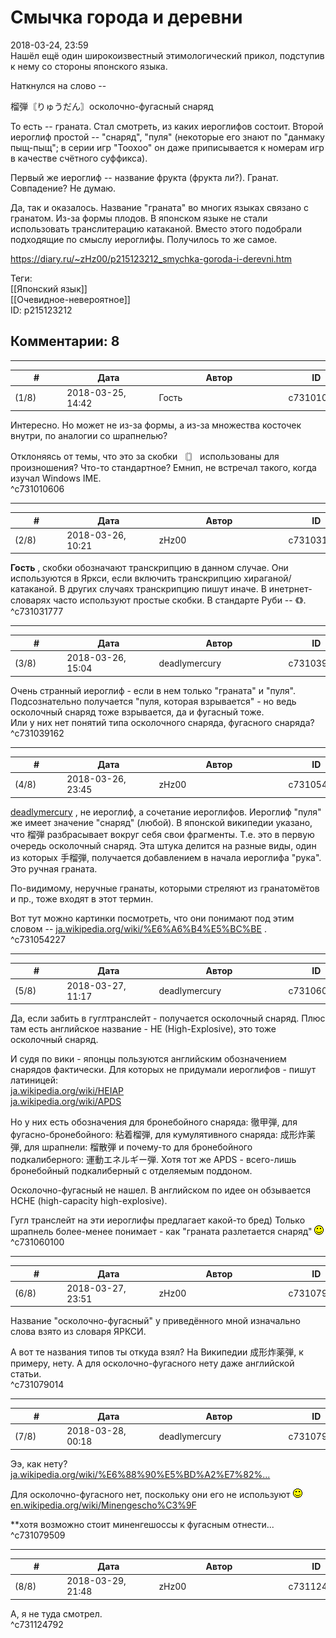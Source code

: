 Смычка города и деревни
=======================

  
2018-03-24, 23:59  
 Нашёл ещё один широкоизвестный этимологический прикол, подступив к нему со стороны японского языка.   
   
 Наткнулся на слово --   
   
 榴弾〘りゅうだん〙осколочно-фугасный снаряд   
   
 То есть -- граната. Стал смотреть, из каких иероглифов состоит. Второй иероглиф простой -- "снаряд", "пуля" (некоторые его знают по "данмаку пыщ-пыщ"; в серии игр "Тоохоо" он даже приписывается к номерам игр в качестве счётного суффикса).   
   
 Первый же иероглиф -- название фрукта (фрукта ли?). Гранат. Совпадение? Не думаю.   
   
 Да, так и оказалось. Название "граната" во многих языках связано с гранатом. Из-за формы плодов. В японском языке не стали использовать транслитерацию катаканой. Вместо этого подобрали подходящие по смыслу иероглифы. Получилось то же самое.   
  
<https://diary.ru/~zHz00/p215123212_smychka-goroda-i-derevni.htm>  
  
Теги:  
[[Японский язык]]  
[[Очевидное-невероятное]]  
ID: p215123212  


Комментарии: 8
--------------

  


---



|         #         |              Дата              |                     Автор                     |           ID           |
| --- | --- | --- | --- |
| (1/8) | 2018-03-25, 14:42 | Гость | c731010606 |

  
 Интересно. Но может не из-за формы, а из-за множества косточек внутри, по аналогии со шрапнелью?   
   
 Отклоняясь от темы, что это за скобки 〘〙 использованы для произношения? Что-то стандартное? Емнип, не встречал такого, когда изучал Windows IME.   
 ^c731010606

---



|         #         |              Дата              |                     Автор                     |           ID           |
| --- | --- | --- | --- |
| (2/8) | 2018-03-26, 10:21 | zHz00 | c731031777 |

  
  **Гость**  , скобки обозначают транскрипцию в данном случае. Они используются в Яркси, если включить транскрипцию хираганой/катаканой. В других случаях транскрипцию пишут иначе. В инетрнет-словарях часто используют простые скобки. В стандарте Руби -- 《》.   
 ^c731031777

---



|         #         |              Дата              |                     Автор                     |           ID           |
| --- | --- | --- | --- |
| (3/8) | 2018-03-26, 15:04 | deadlymercury | c731039162 |

  
 Очень странный иероглиф - если в нем только "граната" и "пуля". Подсознательно получается "пуля, которая взрывается" - но ведь осколочный снаряд тоже взрывается, да и фугасный тоже.   
 Или у них нет понятий типа осколочного снаряда, фугасного снаряда?   
 ^c731039162

---



|         #         |              Дата              |                     Автор                     |           ID           |
| --- | --- | --- | --- |
| (4/8) | 2018-03-26, 23:45 | zHz00 | c731054227 |

  
  [deadlymercury](http://crazysupp.diary.ru "Записки безумного саппорта")  , не иероглиф, а сочетание иероглифов. Иероглиф "пуля" же имеет значение "снаряд" (любой). В японской википедии указано, что 榴弾 разбрасывает вокруг себя свои фрагменты. Т.е. это в первую очередь осколочный снаряд. Эта штука делится на разные виды, один из которых 手榴弾, получается добавлением в начала иероглифа "рука". Это ручная граната.   
   
 По-видимому, неручные гранаты, которыми стреляют из гранатомётов и пр., тоже входят в этот термин.   
   
 Вот тут можно картинки посмотреть, что они понимают под этим словом --  [ja.wikipedia.org/wiki/%E6%A6%B4%E5%BC%BE](https://ja.wikipedia.org/wiki/%E6%A6%B4%E5%BC%BE)  .   
 ^c731054227

---



|         #         |              Дата              |                     Автор                     |           ID           |
| --- | --- | --- | --- |
| (5/8) | 2018-03-27, 11:17 | deadlymercury | c731060100 |

  
 Да, если забить в гуглтранслейт - получается осколочный снаряд. Плюс там есть английское название - HE (High-Explosive), это тоже осколочный снаряд.   
   
 И судя по вики - японцы пользуются английским обозначением снарядов фактически. Для которых не придумали иероглифов - пишут латиницей:   
  [ja.wikipedia.org/wiki/HEIAP](https://ja.wikipedia.org/wiki/HEIAP)    
  [ja.wikipedia.org/wiki/APDS](https://ja.wikipedia.org/wiki/APDS)    
   
 Но у них есть обозначения для бронебойного снаряда: 徹甲弾, для фугасно-бронебойного: 粘着榴弾, для кумулятивного снаряда: 成形炸薬弾, для шрапнели: 榴散弾 и почему-то для бронебойного подкалиберного: 運動エネルギー弾. Хотя тот же APDS - всего-лишь бронебойный подкалиберный с отделяемым поддоном.   
   
 Осколочно-фугасный не нашел. В английском по идее он обзывается HCHE (high-capacity high-explosive).   
   
 Гугл транслейт на эти иероглифы предлагает какой-то бред) Только шрапнель более-менее понимает - как "граната разлетается снаряд" ![:)](pics/3.gif)   
 ^c731060100

---



|         #         |              Дата              |                     Автор                     |           ID           |
| --- | --- | --- | --- |
| (6/8) | 2018-03-27, 23:51 | zHz00 | c731079014 |

  
 Название "осколочно-фугасный" у приведённого мной изначально слова взято из словаря ЯРКСИ.   
   
 А вот те названия типов ты откуда взял? На Википедии 成形炸薬弾, к примеру, нету. А для осколочно-фугасного нету даже английской статьи.   
 ^c731079014

---



|         #         |              Дата              |                     Автор                     |           ID           |
| --- | --- | --- | --- |
| (7/8) | 2018-03-28, 00:18 | deadlymercury | c731079509 |

  
 Ээ, как нету?   
  [ja.wikipedia.org/wiki/%E6%88%90%E5%BD%A2%E7%82%...](https://ja.wikipedia.org/wiki/%E6%88%90%E5%BD%A2%E7%82%B8%E8%96%AC%E5%BC%BE)    
   
 Для осколочно-фугасного нет, поскольку они его не используют ![:)](pics/3.gif)   
  [en.wikipedia.org/wiki/Minengescho%C3%9F](https://en.wikipedia.org/wiki/Minengescho%C3%9F)    
   
 \*\*хотя возможно стоит миненгешоссы к фугасным отнести...   
 ^c731079509

---



|         #         |              Дата              |                     Автор                     |           ID           |
| --- | --- | --- | --- |
| (8/8) | 2018-03-29, 21:48 | zHz00 | c731124792 |

  
 А, я не туда смотрел.   
 ^c731124792